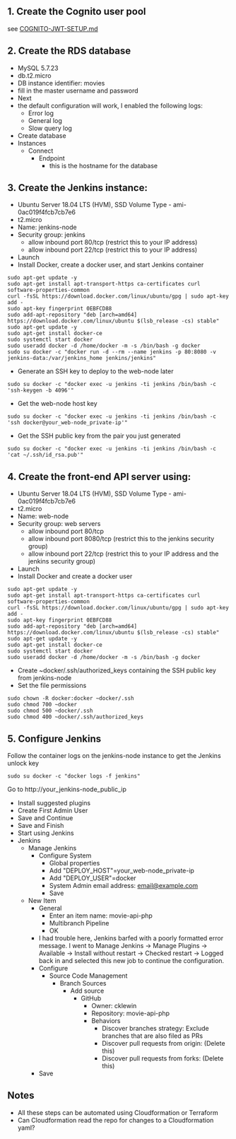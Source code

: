 ## 1. Create the Cognito user pool
see [COGNITO-JWT-SETUP.md](COGNITO-JWT-SETUP.md)

## 2. Create the RDS database
- MySQL 5.7.23
- db.t2.micro
- DB instance identifier: movies
- fill in the master username and password
- Next
- the default configuration will work, I enabled the following logs: 
  - Error log
  - General log
  - Slow query log
- Create database
- Instances
  - Connect
    - Endpoint
      - this is the hostname for the database

## 3. Create the Jenkins instance:
- Ubuntu Server 18.04 LTS (HVM), SSD Volume Type - ami-0ac019f4fcb7cb7e6
- t2.micro
- Name: jenkins-node
- Security group: jenkins
  - allow inbound port 80/tcp (restrict this to your IP address)
  - allow inbound port 22/tcp (restrict this to your IP address)
- Launch
- Install Docker, create a docker user, and start Jenkins container
```
sudo apt-get update -y
sudo apt-get install apt-transport-https ca-certificates curl software-properties-common
curl -fsSL https://download.docker.com/linux/ubuntu/gpg | sudo apt-key add -
sudo apt-key fingerprint 0EBFCD88
sudo add-apt-repository "deb [arch=amd64] https://download.docker.com/linux/ubuntu $(lsb_release -cs) stable"
sudo apt-get update -y
sudo apt-get install docker-ce
sudo systemctl start docker
sudo useradd docker -d /home/docker -m -s /bin/bash -g docker
sudo su docker -c "docker run -d --rm --name jenkins -p 80:8080 -v jenkins-data:/var/jenkins_home jenkins/jenkins"
```
- Generate an SSH key to deploy to the web-node later
```
sudo su docker -c "docker exec -u jenkins -ti jenkins /bin/bash -c 'ssh-keygen -b 4096'"
```
- Get the web-node host key
```
sudo su docker -c "docker exec -u jenkins -ti jenkins /bin/bash -c 'ssh docker@your_web-node_private-ip'"
```
- Get the SSH public key from the pair you just generated
```
sudo su docker -c "docker exec -u jenkins -ti jenkins /bin/bash -c 'cat ~/.ssh/id_rsa.pub'"
```

## 4. Create the front-end API server using:
- Ubuntu Server 18.04 LTS (HVM), SSD Volume Type - ami-0ac019f4fcb7cb7e6
- t2.micro
- Name: web-node
- Security group: web servers
  - allow inbound port 80/tcp
  - allow inbound port 8080/tcp (restrict this to the jenkins security group)
  - allow inbound port 22/tcp (restrict this to your IP address and the jenkins security group)
- Launch
- Install Docker and create a docker user
```
sudo apt-get update -y
sudo apt-get install apt-transport-https ca-certificates curl software-properties-common
curl -fsSL https://download.docker.com/linux/ubuntu/gpg | sudo apt-key add -
sudo apt-key fingerprint 0EBFCD88
sudo add-apt-repository "deb [arch=amd64] https://download.docker.com/linux/ubuntu $(lsb_release -cs) stable"
sudo apt-get update -y
sudo apt-get install docker-ce
sudo systemctl start docker
sudo useradd docker -d /home/docker -m -s /bin/bash -g docker
```
- Create ~docker/.ssh/authorized_keys containing the SSH public key from jenkins-node
- Set the file permissions
```
sudo chown -R docker:docker ~docker/.ssh
sudo chmod 700 ~docker
sudo chmod 500 ~docker/.ssh
sudo chmod 400 ~docker/.ssh/authorized_keys
```

## 5. Configure Jenkins 
Follow the container logs on the jenkins-node instance to get the Jenkins unlock key
```
sudo su docker -c "docker logs -f jenkins"
```

Go to http://your_jenkins-node_public_ip
- Install suggested plugins
- Create First Admin User
- Save and Continue
- Save and Finish
- Start using Jenkins
- Jenkins
  - Manage Jenkins
    - Configure System
      - Global properties
       - Add "DEPLOY_HOST"=your_web-node_private-ip
       - Add "DEPLOY_USER"=docker
      - System Admin email address: email@example.com
      - Save
  - New Item
    - General
      - Enter an item name: movie-api-php
      - Multibranch Pipeline
      - OK
    - I had trouble here, Jenkins barfed with a poorly formatted error message. I went to Manage Jenkins -> Manage Plugins -> Available -> Install without restart -> Checked restart -> Logged back in and selected this new job to continue the configuration.
    - Configure
      - Source Code Management
        - Branch Sources
          - Add source
            - GitHub
              - Owner: cklewin
              - Repository: movie-api-php
              - Behaviors
                - Discover branches strategy: Exclude branches that are also filed as PRs
                - Discover pull requests from origin: (Delete this)
                - Discover pull requests from forks: (Delete this)
    - Save

## Notes
- All these steps can be automated using Cloudformation or Terraform
- Can Cloudformation read the repo for changes to a Cloudformation yaml?
